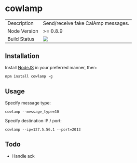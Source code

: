 # cowlamp

<table>
<td>Description</td>
<td>Send/receive fake CalAmp messages.</td>
</tr>
<tr>
<td>Node Version</td>
<td>>= 0.8.9</td>
</tr>
<tr>
<td>Build Status</td>
<td>
<a href='https://travis-ci.org/nordus/cowlamp'>
<img src='https://secure.travis-ci.org/nordus/cowlamp.png?branch=master' />
</a>
</td>
</tr>
<tr>
</table>

Installation
------------

Install [NodeJS](http://nodejs.org) in your preferred manner, then:

    npm install cowlamp -g

Usage
-----

Specify message type:

    cowlamp --message_type=10

Specify destination IP / port:

    cowlamp --ip=127.5.56.1 --port=2013

Todo
----

 * Handle ack